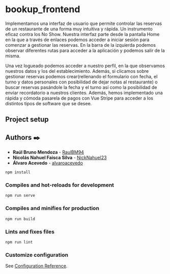 # bookup_frontend
Implementamos una interfaz de usuario que permite controlar las reservas de un restaurante de una forma muy intuitiva y rápida. Un instrumento eficaz contra los No Show.
Nuestra interfaz parte desde la pantalla Home en la que a través de enlaces podemos acceder a iniciar sesión para comenzar a gestionar las reservas. En la barra de la izquierda podemos observar diferentes rutas para acceder a la aplicación y podemos salir de la misma. 

Una vez logueado podemos acceder a nuestro perfil, en la que observamos nuestros datos y los del establecimiento. Además, si clicamos sobre gestionar reservas podemos crear(rellenando el formulario con fecha, el turno y datos personales con posibilidad de dejar notas al restaurante) o buscar reservas pasándole la fecha y el turno así como la posibilidad de enviar recordatorio a nuestros clientes. 
Además, hemos implementado una rápida y cómoda pasarela de pagos con Vue Stripe para acceder a los distintos tipos de software que se desee. 
## Project setup

## Authors ✒️

* **Raúl Bruno Mendoza** - [RaulBM94](https://github.com/RaulBM94)
* **Nicolás Nahuel Faisca Silva** - [NickNahuel23](https://github.com/NickNahuel23)
* **Álvaro Acevedo** - [alvaroacevedo](https://github.com/alvaroacevedo)
```
npm install
```

### Compiles and hot-reloads for development
```
npm run serve
```

### Compiles and minifies for production
```
npm run build
```

### Lints and fixes files
```
npm run lint
```

### Customize configuration
See [Configuration Reference](https://cli.vuejs.org/config/).
